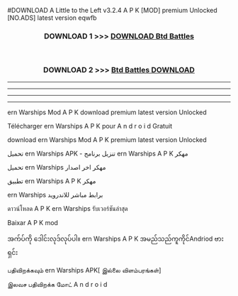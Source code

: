 #DOWNLOAD A Little to the Left v3.2.4 A P K [MOD] premium Unlocked [NO.ADS] latest version eqwfb 



<div align="center">

<h3>DOWNLOAD 1 >>> <a href="https://getmod1.web.app/?judule=Btd Battles">DOWNLOAD Btd Battles</a></h3><br>

<h3>DOWNLOAD 2 >>> <a href="https://getmod1.web.app/?judule=Btd Battles">Btd Battles DOWNLOAD </a></h3>

</div>


----------------------------------------------------------

----------------------------------------------------------

----------------------------------------------------------

----------------------------------------------------------


ern Warships  Mod A P K download premium latest version Unlocked

Télécharger  ern Warships  A P K pour A n d r o i d Gratuit

download ern Warships  Mod A P K premium latest version Unlocked

تحميل ern Warships  APK - تنزيل برنامج ern Warships  A P K مهكر

تحميل ern Warships  مهكر اخر اصدار

تطبيق ern Warships  A P K مهكر

ern Warships  برابط مباشر للاندرويد

ดาวน์โหลด A P K ern Warships  รับเวอร์ชันล่าสุด

Baixar A P K mod

အက်ပ်ကို ဒေါင်းလုဒ်လုပ်ပါ။ ern Warships  A P K အမည်သည်ကူကိုင်Andriod ဗားရှင်း

பதிவிறக்கவும் ern Warships  APK[ இல்லை விளம்பரங்கள்] 
 
இலவச பதிவிறக்க மோட் A n d r o i d



